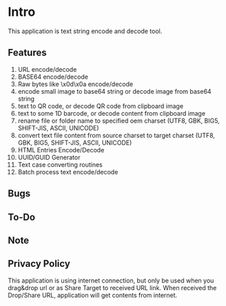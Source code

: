 ﻿# Intro

This application is text string encode and decode tool.

## Features

1. URL encode/decode
1. BASE64 encode/decode
1. Raw bytes like \x0d\x0a encode/decode
1. encode small image to base64 string or decode image from base64 string
1. text to QR code, or decode QR code from clipboard image
1. text to some 1D barcode, or decode content from clipboard image
1. rename file or folder name to specified oem charset (UTF8, GBK, BIG5, SHIFT-JIS, ASCII, UNICODE)
1. convert text file content from source charset to target charset (UTF8, GBK, BIG5, SHIFT-JIS, ASCII, UNICODE)
1. HTML Entries Encode/Decode
1. UUID/GUID Generator
1. Text case converting routines
1. Batch process text encode/decode

## Bugs



## To-Do



## Note

## Privacy Policy

This application is using internet connection, but only be used when you drag&drop url or
as Share Target to received URL link. When received the Drop/Share URL, application will
get contents from internet.

